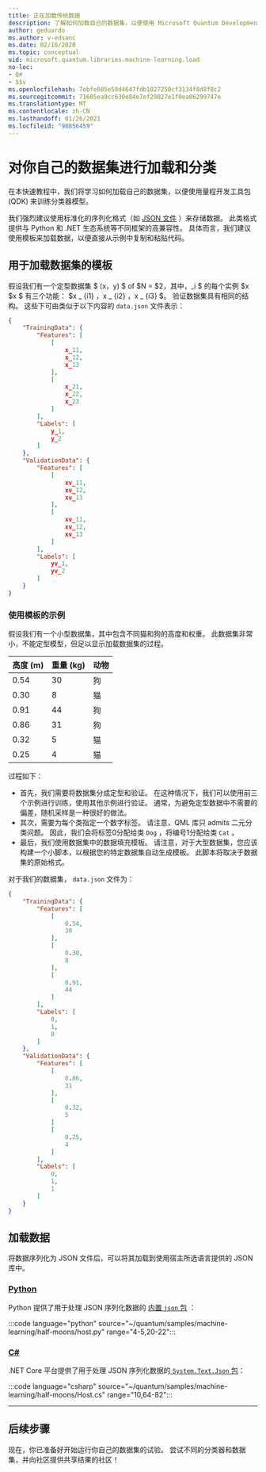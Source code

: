 ```yaml
---
title: 正在加载传统数据
description: 了解如何加载自己的数据集，以便使用 Microsoft Quantum Development Kit (QDK) 训练分类器模型。
author: geduardo
ms.author: v-edsanc
ms.date: 02/16/2020
ms.topic: conceptual
uid: microsoft.quantum.libraries.machine-learning.load
no-loc:
- Q#
- $$v
ms.openlocfilehash: 7ebfe085e50d4647fdb1027250cf3134f8d8f8c2
ms.sourcegitcommit: 71605ea9cc630e84e7ef29027e1f0ea06299747e
ms.translationtype: MT
ms.contentlocale: zh-CN
ms.lasthandoff: 01/26/2021
ms.locfileid: "98856459"
---
```

# <a name="load-and-classify-your-own-datasets"></a>对你自己的数据集进行加载和分类

在本快速教程中，我们将学习如何加载自己的数据集，以便使用量程开发工具包 (QDK) 来训练分类器模型。

我们强烈建议使用标准化的序列化格式（如 [JSON 文件](https://en.wikipedia.org/wiki/JSON) ）来存储数据。
此类格式提供与 Python 和 .NET 生态系统等不同框架的高兼容性。
具体而言，我们建议使用模板来加载数据，以便直接从示例中复制和粘贴代码。

## <a name="template-for-loading-your-datasets"></a>用于加载数据集的模板

假设我们有一个定型数据集 $ (x，y) $ of $N = $2，其中，_i $ 的每个实例 $x $x $ 有三个功能： $x _ {i1} $，$x _ {i2} $，$x _ {i3} $。
验证数据集具有相同的结构。
这些下可由类似于以下内容的 `data.json` 文件表示：

```json
{
    "TrainingData": {
        "Features": [
            [
                x_11,
                x_12,
                x_13
            ],
            [
                x_21,
                x_22,
                x_23
            ]
        ],
        "Labels": [
            y_1,
            y_2
        ]
    },
    "ValidationData": {
        "Features": [
            [
                xv_11,
                xv_12,
                xv_13
            ],
            [
                xv_11,
                xv_12,
                xv_13
            ]
        ],
        "Labels": [
            yv_1,
            yv_2
        ]
    }
}
```

### <a name="example-using-the-template"></a>使用模板的示例

假设我们有一个小型数据集，其中包含不同猫和狗的高度和权重。 此数据集非常小，不能定型模型，但足以显示加载数据集的过程。

| 高度 (m)  | 重量 (kg) | 动物 |
|-----------|------------|--------|
| 0.54      | 30         | 狗    |
| 0.30      | 8          | 猫    |
| 0.91      | 44         | 狗    |
| 0.86      | 31          | 狗    |
| 0.32      | 5         | 猫    |
| 0.25      | 4          | 猫    |

过程如下：

- 首先，我们需要将数据集分成定型和验证。 在这种情况下，我们可以使用前三个示例进行训练，使用其他示例进行验证。 通常，为避免定型数据中不需要的偏差，随机采样是一种很好的做法。
- 其次，需要为每个类指定一个数字标签。 请注意，QML 库只 admits 二元分类问题。 因此，我们会将标签0分配给类 `Dog` ，将编号1分配给类 `Cat` 。
- 最后，我们使用数据集中的数据填充模板。 请注意，对于大型数据集，您应该构建一个小脚本，以根据您的特定数据集自动生成模板。 此脚本将取决于数据集的原始格式。

对于我们的数据集， `data.json` 文件为：

```json
{
    "TrainingData": {
        "Features": [
            [
                0.54,
                30
            ],
            [
                0.30,
                8
            ],
            [
                0.91,
                44
            ]
        ],
        "Labels": [
            0,
            1,
            0
        ]
    },
    "ValidationData": {
        "Features": [
            [
                0.86,
                31
            ],
            [
                0.32,
                5
            ]
            [
                0.25,
                4
            ]
        ],
        "Labels": [
            0,
            1,
            1
        ]
    }
}

```

## <a name="loading-the-data"></a>加载数据

将数据序列化为 JSON 文件后，可以将其加载到使用宿主所选语言提供的 JSON 库中。

### <a name="python"></a>[Python](#tab/tabid-python)

Python 提供了用于处理 JSON 序列化数据的 [内置 `json` 包](https://docs.python.org/3.7/library/json.html) ：

:::code language="python" source="~/quantum/samples/machine-learning/half-moons/host.py" range="4-5,20-22":::

### <a name="c"></a>[C#](#tab/tabid-csharp)

.NET Core 平台提供了用于处理 JSON 序列化数据的[ `System.Text.Json` 包](https://www.nuget.org/packages/System.Text.Json)：

:::code language="csharp" source="~/quantum/samples/machine-learning/half-moons/Host.cs" range="10,64-82":::

***

## <a name="next-steps"></a>后续步骤

现在，你已准备好开始运行你自己的数据集的试验。 尝试不同的分类器和数据集，并向社区提供共享结果的社区！
